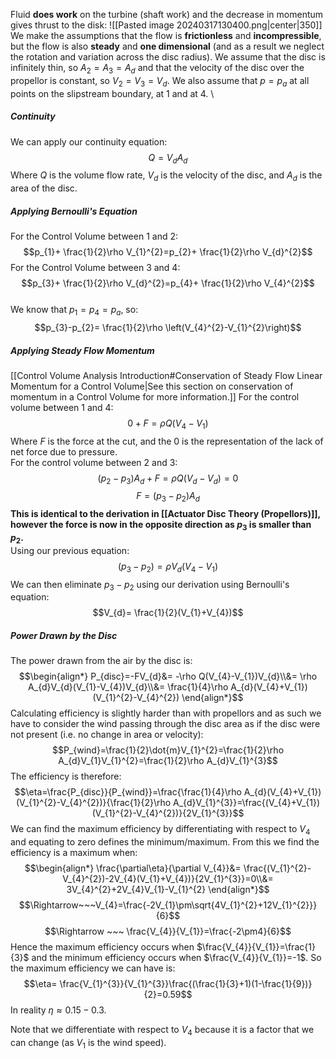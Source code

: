 Fluid **does work** on the turbine (shaft work) and the decrease in momentum gives thrust to the disk:
![[Pasted image 20240317130400.png|center|350]]
We make the assumptions that the flow is **frictionless** and **incompressible**, but the flow is also **steady** and **one dimensional** (and as a result we neglect the rotation and variation across the disc radius).
We assume that the disc is infinitely thin, so $A_{2}=A_{3}=A_{d}$ and that the velocity of the disc over the propellor is constant, so $V_{2}=V_{3}=V_{d}$.
We also assume that $p=p_{a}$ at all points on the slipstream boundary, at 1 and at 4.
\
##### Continuity
We can apply our continuity equation:
$$Q=V_{d}A_{d}$$
Where $Q$ is the volume flow rate, $V_{d}$ is the velocity of the disc, and $A_{d}$ is the area of the disc.
##### Applying Bernoulli's Equation
For the Control Volume between 1 and 2:
$$p_{1}+ \frac{1}{2}\rho V_{1}^{2}=p_{2}+ \frac{1}{2}\rho V_{d}^{2}$$
For the Control Volume between 3 and 4:
$$p_{3}+ \frac{1}{2}\rho V_{d}^{2}=p_{4}+ \frac{1}{2}\rho V_{4}^{2}$$
\
We know that $p_{1}=p_{4}=p_{a}$, so:
$$p_{3}-p_{2}= \frac{1}{2}\rho \left(V_{4}^{2}-V_{1}^{2}\right)$$
##### Applying Steady Flow Momentum
[[Control Volume Analysis Introduction#Conservation of Steady Flow Linear Momentum for a Control Volume|See this section on conservation of momentum in a Control Volume for more information.]]
For the control volume between 1 and 4:
$$0+F=\rho Q(V_{4}-V_{1})$$
Where $F$ is the force at the cut, and the $0$ is the representation of the lack of net force due to pressure.
\
For the control volume between 2 and 3:
$$(p_{2}-p_{3})A_{d}+F=\rho Q(V_{d}-V_{d})=0$$
$$F=(p_{3}-p_{2})A_{d}$$
**This is identical to the derivation in [[Actuator Disc Theory (Propellors)]], however the force is now in the opposite direction as $p_3$ is smaller than $p_2$.**
\
Using our previous equation:
$$(p_{3}-p_{2})=\rho V_d(V_{4}-V_{1})$$
We can then eliminate $p_{3}-p_{2}$ using our derivation using Bernoulli's equation:
$$V_{d}= \frac{1}{2}(V_{1}+V_{4})$$
##### Power Drawn by the Disc
The power drawn from the air by the disc is:
$$\begin{align*}
P_{disc}=-FV_{d}&= -\rho Q(V_{4}-V_{1})V_{d}\\&= \rho A_{d}V_{d}(V_{1}-V_{4})V_{d}\\&= \frac{1}{4}\rho A_{d}(V_{4}+V_{1})(V_{1}^{2}-V_{4}^{2})
\end{align*}$$
Calculating efficiency is slightly harder than with propellors and as such we have to consider the wind passing through the disc area as if the disc were not present (i.e. no change in area or velocity):
$$P_{wind}=\frac{1}{2}\dot{m}V_{1}^{2}=\frac{1}{2}\rho A_{d}V_{1}V_{1}^{2}=\frac{1}{2}\rho A_{d}V_{1}^{3}$$
The efficiency is therefore:
$$\eta=\frac{P_{disc}}{P_{wind}}=\frac{\frac{1}{4}\rho A_{d}(V_{4}+V_{1})(V_{1}^{2}-V_{4}^{2})}{\frac{1}{2}\rho A_{d}V_{1}^{3}}=\frac{(V_{4}+V_{1})(V_{1}^{2}-V_{4}^{2})}{2V_{1}^{3}}$$
We can find the maximum efficiency by differentiating with respect to $V_{4}$ and equating to zero defines the minimum/maximum. From this we find the efficiency is a maximum when:
$$\begin{align*}
\frac{\partial\eta}{\partial V_{4}}&= \frac{(V_{1}^{2}-V_{4}^{2})-2V_{4}(V_{1}+V_{4})}{2V_{1}^{3}}=0\\&= 3V_{4}^{2}+2V_{4}V_{1}-V_{1}^{2}
\end{align*}$$
$$\Rightarrow~~~V_{4}=\frac{-2V_{1}\pm\sqrt{4V_{1}^{2}+12V_{1}^{2}}}{6}$$
$$\Rightarrow ~~~ \frac{V_{4}}{V_{1}}=\frac{-2\pm4}{6}$$
Hence the maximum efficiency occurs when $\frac{V_{4}}{V_{1}}=\frac{1}{3}$ and the minimum efficiency occurs when $\frac{V_{4}}{V_{1}}=-1$.
So the maximum efficiency we can have is:
$$\eta= \frac{V_{1}^{3}}{V_{1}^{3}}\frac{(\frac{1}{3}+1)(1-\frac{1}{9})}{2}=0.59$$
In reality $\eta\approx 0.15-0.3$.

Note that we differentiate with respect to $V_{4}$ because it is a factor that we can change (as $V_{1}$ is the wind speed).